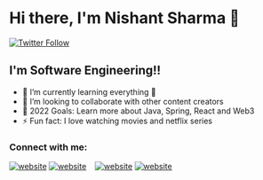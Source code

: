 # Hi there, I'm Nishant Sharma 👋 

[![Twitter Follow](https://img.shields.io/twitter/follow/Nishant29413652?color=1DA1F2&logo=twitter&style=for-the-badge)](https://twitter.com/intent/follow?original_referer=https%3A%2F%2Fgithub.com%2FNishant29413652&screen_name=Nishant29413652)

## I'm Software Engineering!!

- 🌱 I’m currently learning everything 🤣
- 👯 I’m looking to collaborate with other content creators
- 🥅 2022 Goals: Learn more about Java, Spring, React and Web3
- ⚡ Fun fact: I love watching movies and netflix series

### Connect with me:

[![website](./img/twitter-light.svg)](https://twitter.com/Nishant29413652gh-light-mode-only)
[![website](./img/twitter-dark.svg)](https://twitter.com/Nishant29413652#gh-dark-mode-only)
&nbsp;&nbsp;
[![website](./img/linkedin-light.svg)](https://linkedin.com/in/nishant-sharma-892bb8147/#gh-light-mode-only)
[![website](./img/linkedin-dark.svg)](https://linkedin.com/in/nishant-sharma-892bb8147/#gh-dark-mode-only)
&nbsp;&nbsp;

[twitter]: https://twitter.com/Nishant29413652
[linkedin]: https://www.linkedin.com/in/nishant-sharma-892bb8147/
